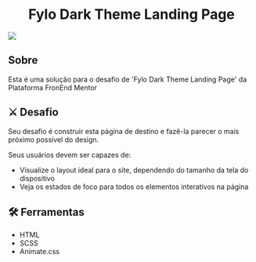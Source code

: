 <h1 align="center">Fylo Dark Theme Landing Page</h1>
<img src="gif.gif">

## Sobre 
Esta é uma solução para o desafio de 'Fylo Dark Theme Landing Page' da Plataforma FronEnd Mentor 

## ⚔ Desafio 

Seu desafio é construir esta página de destino e fazê-la parecer o mais próximo possível do design.

Seus usuários devem ser capazes de:
- Visualize o layout ideal para o site, dependendo do tamanho da tela do dispositivo
- Veja os estados de foco para todos os elementos interativos na página


## 🛠 Ferramentas 

- HTML 
- SCSS
- Animate.css

